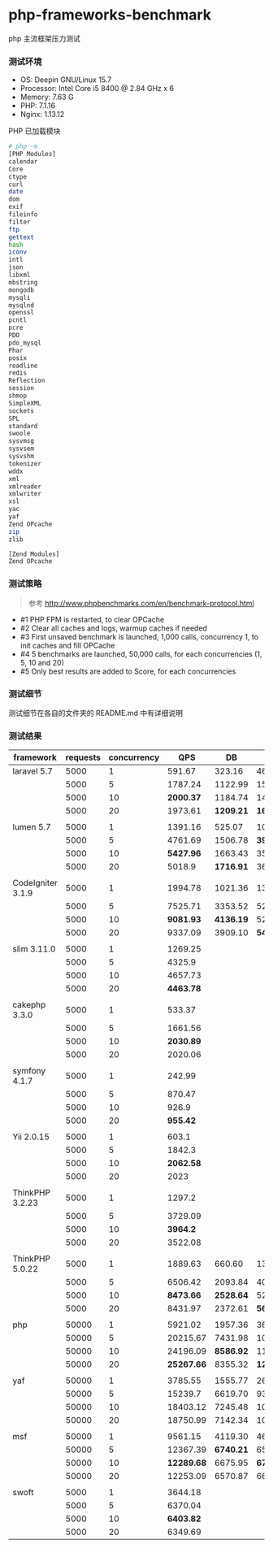 # php-frameworks-benchmark

php 主流框架压力测试

### 测试环境

- OS: Deepin GNU/Linux 15.7
- Processor: Intel Core i5 8400 @ 2.84 GHz x 6 
- Memory: 7.63 G
- PHP: 7.1.16
- Nginx: 1.13.12

PHP 已加载模块

```bash
# php -m
[PHP Modules]
calendar
Core
ctype
curl
date
dom
exif
fileinfo
filter
ftp
gettext
hash
iconv
intl
json
libxml
mbstring
mongodb
mysqli
mysqlnd
openssl
pcntl
pcre
PDO
pdo_mysql
Phar
posix
readline
redis
Reflection
session
shmop
SimpleXML
sockets
SPL
standard
swoole
sysvmsg
sysvsem
sysvshm
tokenizer
wddx
xml
xmlreader
xmlwriter
xsl
yac
yaf
Zend OPcache
zip
zlib

[Zend Modules]
Zend OPcache
```

### 测试策略

> 参考 http://www.phpbenchmarks.com/en/benchmark-protocol.html

- #1 PHP FPM is restarted, to clear OPCache 
- #2 Clear all caches and logs, warmup caches if needed 
- #3 First unsaved benchmark is launched, 1,000 calls, concurrency 1, to init caches and fill OPCache 
- #4 5 benchmarks are launched, 50,000 calls, for each concurrencies (1, 5, 10 and 20) 
- #5 Only best results are added to Score, for each concurrencies

### 测试细节

测试细节在各自的文件夹的 README.md 中有详细说明

### 测试结果

| framework         | requests | concurrency | QPS     | DB | Redis |
| ----------------- | -------- | ----------- | ------- | ----------------- | ----------------- |
| laravel 5.7       | 5000     | 1           | 591.67  | 323.16 | 464.41 |
|                   | 5000     | 5           | 1787.24 | 1122.99 | 1561.83 |
|                   | 5000     | 10          | **2000.37** | 1184.74 | 1477.50 |
|                   | 5000     | 20          | 1973.61 | **1209.21** | **1698.48** |
|                   |          |             |         |  |  |
| lumen 5.7         | 5000     | 1           | 1391.16 | 525.07 | 1016.85 |
|                   | 5000     | 5           | 4761.69 | 1506.78 | **3952.63** |
|                   | 5000     | 10          | **5427.96** | 1663.43 | 3543.24 |
|                   | 5000     | 20          | 5018.9  | **1716.91** | 3699.40 |
|                   |          |             |         |  |  |
| CodeIgniter 3.1.9 | 5000     | 1           | 1994.78 | 1021.36 | 1347.02 |
|                   | 5000     | 5           | 7525.71 | 3353.52 | 5239.84 |
|                   | 5000     | 10          | **9081.93** | **4136.19** | 5256.45 |
|                   | 5000     | 20          | 9337.09 | 3909.10 | **5412.20** |
|                   |          |             |         |  |  |
| slim 3.11.0       | 5000     | 1           | 1269.25 |  |  |
|                   | 5000     | 5           | 4325.9  |  |  |
|                   | 5000     | 10          | 4657.73 |  |  |
|                   | 5000     | 20          | **4463.78** |  |  |
|                   |          |             |         |  |  |
| cakephp 3.3.0     | 5000     | 1           | 533.37  |  |  |
|                   | 5000     | 5           | 1661.56 |  |  |
|                   | 5000     | 10          | **2030.89** |  |  |
|                   | 5000     | 20          | 2020.06 |  |  |
|                   |          |             |         |  |  |
| symfony 4.1.7     | 5000     | 1           | 242.99  |  |  |
|                   | 5000     | 5           | 870.47  |  |  |
|                   | 5000     | 10          | 926.9   |  |  |
|                   | 5000     | 20          | **955.42** |  |  |
|                   |          |             |         |  |  |
| Yii 2.0.15        | 5000     | 1           | 603.1   |  |  |
|                   | 5000     | 5           | 1842.3  |  |  |
|                   | 5000     | 10          | **2062.58** |  |  |
|                   | 5000     | 20          | 2023    |  |  |
|                   |          |             |         |  |  |
| ThinkPHP 3.2.23   | 5000     | 1           | 1297.2 |  |  |
|                   | 5000     | 5           | 3729.09 |  |  |
|                   | 5000     | 10          | **3964.2** |  |  |
|                   | 5000     | 20          | 3522.08 |  |  |
|                   |          |             |         |  |  |
| ThinkPHP 5.0.22   | 5000     | 1           | 1889.63 | 660.60 | 1394.64 |
|                   | 5000     | 5           | 6506.42 | 2093.84 | 4032.72 |
|                   | 5000     | 10          | **8473.66** | **2528.64** | 5269.88 |
|                   | 5000     | 20          | 8431.97 | 2372.61 | **5637.89** |
| |  |  |  |  |  |
| php | 50000 | 1 | 5921.02 | 1957.36 | 3609.36 |
| | 50000 | 5 | 20215.67 | 7431.98 | 10015.64 |
| | 50000 | 10 | 24196.09 | **8586.92** | 11048.46 |
| | 50000 | 20 | **25267.66** | 8355.32 | **12246.58** |
| |  |  |  |  |  |
| yaf | 50000 | 1 | 3785.55 | 1555.77 | 2617.86 |
| | 50000 | 5 | 15239.7 | 6619.70 | 9324.99 |
| | 50000 | 10 | 18403.12 | 7245.48 | 10139.61 |
| | 50000 | 20 | 18750.99 | 7142.34 | 10386.87 |
| |  |  |  |  |  |
| msf | 50000 | 1 | 9561.15 | 4119.30 | 4673.80 |
| | 50000 | 5 | 12367.39 | **6740.21** | 6587.60 |
| | 50000 | 10 | **12289.68** | 6675.95 | **6712.17** |
| | 50000 | 20 | 12253.09 | 6570.87 | 6619.07 |
| |  |  |  |  |  |
| swoft | 5000 | 1 | 3644.18 |  |  |
| | 5000 | 5 | 6370.04 |  |  |
| | 5000 | 10 | **6403.82** |  |  |
| | 5000 | 20 | 6349.69 |  |  |

